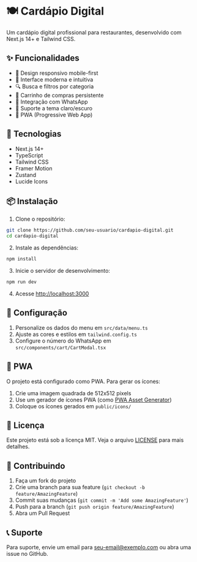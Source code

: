 # 🍽️ Cardápio Digital

Um cardápio digital profissional para restaurantes, desenvolvido com Next.js 14+ e Tailwind CSS.

## ✨ Funcionalidades

- 📱 Design responsivo mobile-first
- 🎨 Interface moderna e intuitiva
- 🔍 Busca e filtros por categoria
- 🛒 Carrinho de compras persistente
- 💬 Integração com WhatsApp
- 🌙 Suporte a tema claro/escuro
- 📱 PWA (Progressive Web App)

## 🚀 Tecnologias

- Next.js 14+
- TypeScript
- Tailwind CSS
- Framer Motion
- Zustand
- Lucide Icons

## 📦 Instalação

1. Clone o repositório:
```bash
git clone https://github.com/seu-usuario/cardapio-digital.git
cd cardapio-digital
```

2. Instale as dependências:
```bash
npm install
```

3. Inicie o servidor de desenvolvimento:
```bash
npm run dev
```

4. Acesse [http://localhost:3000](http://localhost:3000)

## 🔧 Configuração

1. Personalize os dados do menu em `src/data/menu.ts`
2. Ajuste as cores e estilos em `tailwind.config.ts`
3. Configure o número do WhatsApp em `src/components/cart/CartModal.tsx`

## 📱 PWA

O projeto está configurado como PWA. Para gerar os ícones:

1. Crie uma imagem quadrada de 512x512 pixels
2. Use um gerador de ícones PWA (como [PWA Asset Generator](https://github.com/elegantapp/pwa-asset-generator))
3. Coloque os ícones gerados em `public/icons/`

## 📄 Licença

Este projeto está sob a licença MIT. Veja o arquivo [LICENSE](LICENSE) para mais detalhes.

## 🤝 Contribuindo

1. Faça um fork do projeto
2. Crie uma branch para sua feature (`git checkout -b feature/AmazingFeature`)
3. Commit suas mudanças (`git commit -m 'Add some AmazingFeature'`)
4. Push para a branch (`git push origin feature/AmazingFeature`)
5. Abra um Pull Request

## 📞 Suporte

Para suporte, envie um email para seu-email@exemplo.com ou abra uma issue no GitHub.
